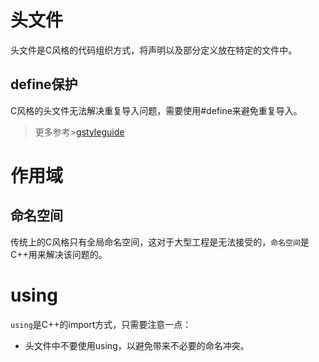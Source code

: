 # 头文件
头文件是C风格的代码组织方式，将声明以及部分定义放在特定的文件中。

## define保护
C风格的头文件无法解决重复导入问题，需要使用#define来避免重复导入。

>更多参考>[gstyleguide](https://google.github.io/styleguide/cppguide.html#Header_Files)

# 作用域
## 命名空间
传统上的C风格只有全局命名空间，这对于大型工程是无法接受的，`命名空间`是C++用来解决该问题的。

# using
`using`是C++的import方式，只需要注意一点：

- 头文件中不要使用using，以避免带来不必要的命名冲突。

